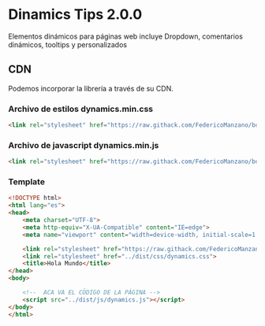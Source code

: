 # Dinamics Tips 2.0.0

Elementos dinámicos para páginas web incluye Dropdown, comentarios dinámicos, tooltips y personalizados

## CDN 

Podemos incorporar la librería a través de su CDN.

### Archivo de estilos dynamics.min.css
```html
<link rel="stylesheet" href="https://raw.githack.com/FedericoManzano/bodystyle-2/master/dist/css/bodystyle.css">
```

### Archivo de javascript dynamics.min.js

```html
<link rel="stylesheet" href="https://raw.githack.com/FedericoManzano/bodystyle-2/master/dist/css/bodystyle.css">
```

### Template

```html
<!DOCTYPE html>
<html lang="es">
<head>
    <meta charset="UTF-8">
    <meta http-equiv="X-UA-Compatible" content="IE=edge">
    <meta name="viewport" content="width=device-width, initial-scale=1.0">

    <link rel="stylesheet" href="https://raw.githack.com/FedericoManzano/bodystyle-2/master/dist/css/bodystyle.css">
    <link rel="stylesheet" href="../dist/css/dynamics.css">
    <title>Hola Mundo</title>
</head>
<body>

    <!--  ACA VA EL CÖDIGO DE LA PÁGINA -->
    <script src="../dist/js/dynamics.js"></script>
</body>
</html>
```